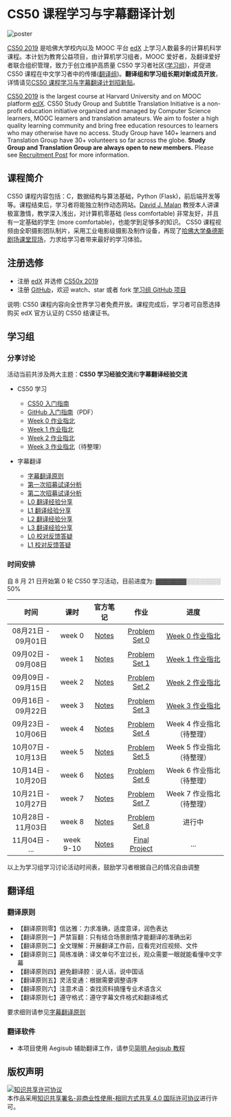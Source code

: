 # CS50 课程学习与字幕翻译计划

![poster](images/poster.jpg)



[CS50 2019](https://courses.edx.org/courses/course-v1:HarvardX+CS50+X/course/) 是哈佛大学校内以及 MOOC 平台 [edX](edx.org) 上学习人数最多的计算机科学课程。本计划为教育公益项目，由计算机学习组者，MOOC 爱好者，及翻译爱好者联合组织管理，致力于创立维护高质量 CS50 学习者社区([学习组](#学习组))，并促进 CS50 课程在中文学习者中的传播([翻译组](#翻译组))。**翻译组和学习组长期对新成员开放**，详情请见[CS50 课程学习与字幕翻译计划招新贴](hello_new.md)。

[CS50 2019](https://courses.edx.org/courses/course-v1:HarvardX+CS50+X/course/) is the largest course at Harvard University and on MOOC platform [edX](edx.org). CS50 Study Group and Subtitle Translation Initiative is a non-profit education initiative organized and managed by Computer Science learners, MOOC learners and translation amateurs. We aim to foster a high quality learning community and bring free education resources to learners who may otherwise have no access. Study Group have 140+ learners and Translation Group have 30+ volunteers so far across the globe. **Study Group and Translation Group are always open to new members.** Please see [Recruitment Post](hello_new.md) for more information.  

## 课程简介

CS50 课程内容包括：C，数据结构与算法基础，Python (Flask)，前后端开发等等。课程结束后，学习者将能独立制作动态网站。[David J. Malan](https://en.wikipedia.org/wiki/David\_J.\_Malan) 教授本人讲课极富激情，教学深入浅出，对计算机零基础 (less comfortable) 非常友好，并且有一定基础的学生 (more comfortable)，也能学到足够多的知识。 CS50 课程视频由全职摄影团队制片，采用工业电影级摄影及制作设备，再现了[哈佛大学桑德斯剧场课堂现场](https://www.eventbrite.com/e/attend-a-cs50-lecture-in-person-tickets-70166767691)，力求给学习者带来最好的学习体验。 

## 注册选修

* 注册 [edX](https://edx.org) 并选修 [CS50x 2019](https://www.edx.org/course/cs50s-introduction-to-computer-science)
* 注册 [GitHub](https://github.com)，欢迎 watch、star 或者 fork [学习组 GitHub 项目](https://github.com/athena-xcy/CS50-Study-Group) 

说明: CS50 课程内容向全世界学习者免费开放。课程完成后，学习者可自愿选择购买 edX 官方认证的 CS50 结课证书。

## 学习组

### 分享讨论

活动当前共涉及两大主题：**CS50 学习经验交流**和**字幕翻译经验交流**

* CS50 学习
    * [CS50 入门指南](study-group/how_to_learn_CS50.md)
    * [GitHub 入门指南](study-group/how_to_use_GitHub.pdf)（PDF）
    * [Week 0 作业指北](study-group/week-0-walkthrough.md)
    * [Week 1 作业指北](study-group/week-1-walkthrough.md)
    * [Week 2 作业指北](study-group/week-2-walkthrough.md)
    * [Week 3 作业指北](study-group/week-3-walkthrough.md)（待整理）
    
* 字幕翻译
    * [字幕翻译原则](translation-group/principles-of-subtitle-translation.md)
    * [第一次招募试译分析](translation-group/translation-group-recruitment-0.md)
    * [第二次招募试译分析](translation-group/translation-group-recruitment-1.md)
    * [L0 翻译经验分享](translation-group/translation-group-discussion-0.md)
    * [L1 翻译经验分享](translation-group/translation-group-discussion-1.md)
    * [L2 翻译经验分享](translation-group/translation-group-discussion-2.md)
    * [L3 翻译经验分享](translation-group/translation-group-discussion-3.md)
    * [L0 校对反馈答疑](translation-group/translation-group-review-0.md)
    * [L1 校对反馈答疑](translation-group/translation-group-review-1.md)

### 时间安排

自 8 月 21 日开始第 0 轮 CS50 学习活动，目前进度为: ▓▓▓▓▓▓▓░░░░░░░░ 50%

|        时间         |   课时    |                              官方笔记                               |                               作业                               |                         进度                         |
| :-----------------: | :-------: | :-----------------------------------------------------------------: | :--------------------------------------------------------------: | :--------------------------------------------------: |
| 08月21日 - 09月01日 |  week 0   | [Notes](https://cs50.harvard.edu/college/2018/fall/weeks/0/notes/)  | [Problem Set 0](https://docs.cs50.net/2019/x/psets/0/index.html) | [Week 0 作业指北](study-group/week-0-walkthrough.md) |
| 09月02日 - 09月08日 |  week 1   | [Notes](https://cs50.harvard.edu/college/2018/fall/weeks/1/notes/)  | [Problem Set 1](https://docs.cs50.net/2019/x/psets/1/index.html) | [Week 1 作业指北](study-group/week-1-walkthrough.md) |
| 09月09日 - 09月15日 |  week 2   | [Notes](https://cs50.harvard.edu/college/2018/fall/weeks/2/notes/)  | [Problem Set 2](https://docs.cs50.net/2019/x/psets/2/index.html) | [Week 2 作业指北](study-group/week-2-walkthrough.md) |
| 09月16日 - 09月22日 |  week 3   | [Notes](https://cs50.harvard.edu/college/2018/fall/weeks/3/notes/)  | [Problem Set 3](https://docs.cs50.net/2019/x/psets/3/index.html) | [Week 3 作业指北](study-group/week-3-walkthrough.md) |
| 09月23日 - 10月06日 |  week 4   | [Notes](https://cs50.harvard.edu/college/2018/fall/weeks/4/notes/)  | [Problem Set 4](https://docs.cs50.net/2019/x/psets/4/index.html) |              Week 4 作业指北（待整理）               |
| 10月07日 - 10月13日 |  week 5   | [Notes](https://cs50.harvard.edu/college/2018/fall/weeks/5/notes/)  | [Problem Set 5](https://docs.cs50.net/2019/x/psets/5/index.html) |              Week 5 作业指北（待整理）               |
| 10月14日 - 10月20日 |  week 6   | [Notes](https://cs50.harvard.edu/college/2018/fall/weeks/6/notes/)  | [Problem Set 6](https://docs.cs50.net/2019/x/psets/6/index.html) |              Week 6 作业指北（待整理）               |
| 10月21日 - 10月27日 |  week 7   | [Notes](https://cs50.harvard.edu/college/2018/fall/weeks/7/notes/)  | [Problem Set 7](https://docs.cs50.net/2019/x/psets/7/index.html) |              Week 7 作业指北（待整理）               |
| 10月28日 - 11月03日 |  week 8   | [Notes](https://cs50.harvard.edu/college/2018/fall/weeks/8/notes/)  | [Problem Set 8](https://docs.cs50.net/2019/x/psets/8/index.html) |                        进行中                        |
|   11月04日 - ...    | week 9-10 | [Notes](https://cs50.harvard.edu/college/2018/fall/weeks/10/notes/) |    [Final Project](docs.cs50.net/2019/x/project/project.html)    |                         ...                          |

以上为学习组学习讨论活动时间表，鼓励学习者根据自己的情况自由调整

## 翻译组

### 翻译原则

* 【翻译原则零】信达雅：力求准确，适度意译，润色表达
* 【翻译原则一】严禁盲翻：只有结合场景剧情才能翻译的准确出彩
* 【翻译原则二】全文理解：开展翻译工作前，应看完对应视频、文件
* 【翻译原则三】简练准确：译文单句不宜过长，观众需要一眼就能看懂中文字幕
* 【翻译原则四】避免翻译腔：说人话，说中国话
* 【翻译原则五】灵活变通：根据需要调整语序
* 【翻译原则六】注意术语：查找资料搞懂专业术语含义
* 【翻译原则七】遵守格式：遵守字幕文件格式和翻译格式

要求细则请参见[字幕翻译原则](translation-group/principles-of-subtitle-translation.md)
 
### 翻译软件

* 本项目使用 Aegisub 辅助翻译工作，请参见[简明 Aegisub 教程](translation-group/Aegisub_Tutorial.md)

## 版权声明

<a rel="license" href="http://creativecommons.org/licenses/by-nc-sa/4.0/"><img alt="知识共享许可协议" style="border-width:0" src="https://i.creativecommons.org/l/by-nc-sa/4.0/88x31.png" /></a><br />本作品采用<a rel="license" href="http://creativecommons.org/licenses/by-nc-sa/4.0/">知识共享署名-非商业性使用-相同方式共享 4.0 国际许可协议</a>进行许可。
